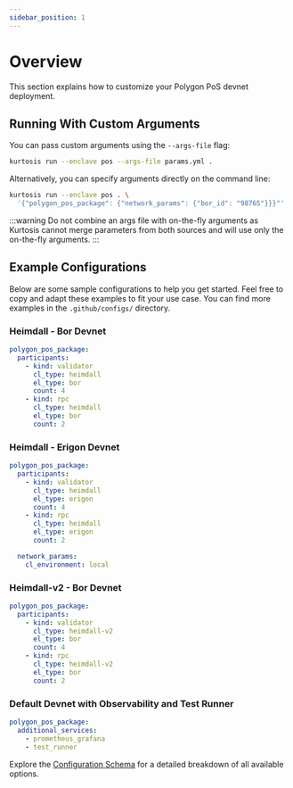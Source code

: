 ```yaml
---
sidebar_position: 1
---
```


# Overview

This section explains how to customize your Polygon PoS devnet deployment.

## Running With Custom Arguments

You can pass custom arguments using the `--args-file` flag:

```bash
kurtosis run --enclave pos --args-file params.yml .
```

Alternatively, you can specify arguments directly on the command line:

```bash
kurtosis run --enclave pos . \
  '{"polygon_pos_package": {"network_params": {"bor_id": "98765"}}}"'
```

:::warning
Do not combine an args file with on-the-fly arguments as Kurtosis cannot merge parameters from both sources and will use only the on-the-fly arguments.
:::

## Example Configurations

Below are some sample configurations to help you get started. Feel free to copy and adapt these examples to fit your use case. You can find more examples in the `.github/configs/` directory.

### Heimdall - Bor Devnet

```yml title=".github/configs/heimdall-bor.yml"
polygon_pos_package:
  participants:
    - kind: validator
      cl_type: heimdall
      el_type: bor
      count: 4
    - kind: rpc
      cl_type: heimdall
      el_type: bor
      count: 2
```

### Heimdall - Erigon Devnet

```yml title=".github/configs/heimdall-erigon.yml"
polygon_pos_package:
  participants:
    - kind: validator
      cl_type: heimdall
      el_type: erigon
      count: 4
    - kind: rpc
      cl_type: heimdall
      el_type: erigon
      count: 2

  network_params:
    cl_environment: local
```

### Heimdall-v2 - Bor Devnet

```yml title=".github/configs/heimdall-v2-bor.yml"
polygon_pos_package:
  participants:
    - kind: validator
      cl_type: heimdall-v2
      el_type: bor
      count: 4
    - kind: rpc
      cl_type: heimdall-v2
      el_type: bor
      count: 2
```

### Default Devnet with Observability and Test Runner

```yml title=".github/configs/additional-services.yml"
polygon_pos_package:
  additional_services:
    - prometheus_grafana
    - test_runner

```

Explore the [Configuration Schema](reference.md) for a detailed breakdown of all available options.
